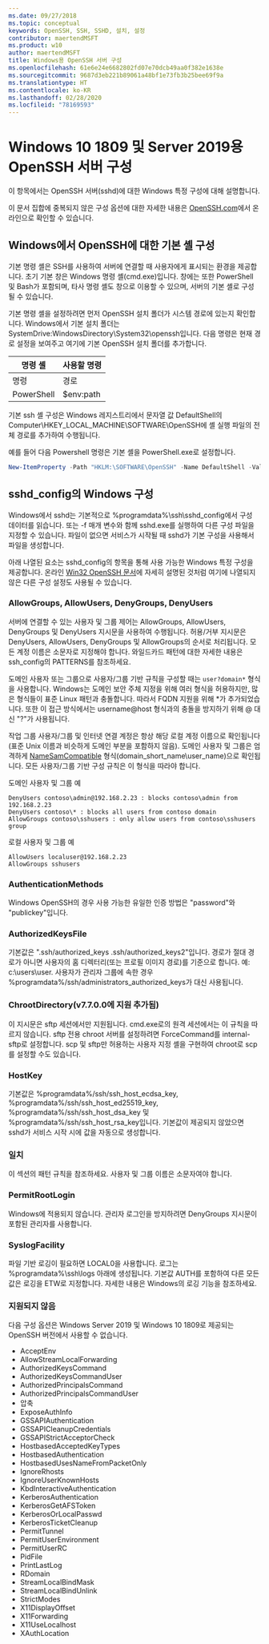 ```yaml
---
ms.date: 09/27/2018
ms.topic: conceptual
keywords: OpenSSH, SSH, SSHD, 설치, 설정
contributor: maertendMSFT
ms.product: w10
author: maertendMSFT
title: Windows용 OpenSSH 서버 구성
ms.openlocfilehash: 61e6e24e6682802fd07e70dcb49aa0f382e1638e
ms.sourcegitcommit: 9687d3eb221b89061a48bf1e73fb3b25bee69f9a
ms.translationtype: HT
ms.contentlocale: ko-KR
ms.lasthandoff: 02/28/2020
ms.locfileid: "78169593"
---
```

# <a name="openssh-server-configuration-for-windows-10-1809-and-server-2019"></a>Windows 10 1809 및 Server 2019용 OpenSSH 서버 구성

이 항목에서는 OpenSSH 서버(sshd)에 대한 Windows 특정 구성에 대해 설명합니다. 

이 문서 집합에 중복되지 않은 구성 옵션에 대한 자세한 내용은 [OpenSSH.com](https://www.openssh.com/manual.html)에서 온라인으로 확인할 수 있습니다. 

## <a name="configuring-the-default-shell-for-openssh-in-windows"></a>Windows에서 OpenSSH에 대한 기본 셸 구성

기본 명령 셸은 SSH를 사용하여 서버에 연결할 때 사용자에게 표시되는 환경을 제공합니다. 초기 기본 창은 Windows 명령 셸(cmd.exe)입니다. 창에는 또한 PowerShell 및 Bash가 포함되며, 타사 명령 셸도 창으로 이용할 수 있으며, 서버의 기본 셸로 구성될 수 있습니다.

기본 명령 셸을 설정하려면 먼저 OpenSSH 설치 폴더가 시스템 경로에 있는지 확인합니다. Windows에서 기본 설치 폴더는 SystemDrive:WindowsDirectory\System32\openssh입니다. 다음 명령은 현재 경로 설정을 보여주고 여기에 기본 OpenSSH 설치 폴더를 추가합니다. 

명령 셸 | 사용할 명령
------------- | -------------- 
명령 | 경로
PowerShell | $env:path

기본 ssh 셸 구성은 Windows 레지스트리에서 문자열 값 DefaultShell의 Computer\HKEY_LOCAL_MACHINE\SOFTWARE\OpenSSH에 셸 실행 파일의 전체 경로를 추가하여 수행됩니다. 

예를 들어 다음 Powershell 명령은 기본 셸을 PowerShell.exe로 설정합니다.

```powershell
New-ItemProperty -Path "HKLM:\SOFTWARE\OpenSSH" -Name DefaultShell -Value "C:\Windows\System32\WindowsPowerShell\v1.0\powershell.exe" -PropertyType String -Force
```

## <a name="windows-configurations-in-sshd_config"></a>sshd_config의 Windows 구성 

Windows에서 sshd는 기본적으로 %programdata%\ssh\sshd_config에서 구성 데이터를 읽습니다. 또는 -f 매개 변수와 함께 sshd.exe를 실행하여 다른 구성 파일을 지정할 수 있습니다.
파일이 없으면 서비스가 시작될 때 sshd가 기본 구성을 사용해서 파일을 생성합니다.

아래 나열된 요소는 sshd_config의 항목을 통해 사용 가능한 Windows 특정 구성을 제공합니다. 온라인 [Win32 OpenSSH 문서](https://github.com/powershell/win32-openssh/wiki)에 자세히 설명된 것처럼 여기에 나열되지 않은 다른 구성 설정도 사용될 수 있습니다. 


### <a name="allowgroups-allowusers-denygroups-denyusers"></a>AllowGroups, AllowUsers, DenyGroups, DenyUsers 

서버에 연결할 수 있는 사용자 및 그룹 제어는 AllowGroups, AllowUsers, DenyGroups 및 DenyUsers 지시문을 사용하여 수행됩니다. 허용/거부 지시문은 DenyUsers, AllowUsers, DenyGroups 및 AllowGroups의 순서로 처리됩니다. 모든 계정 이름은 소문자로 지정해야 합니다. 와일드카드 패턴에 대한 자세한 내용은 ssh_config의 PATTERNS를 참조하세요.

도메인 사용자 또는 그룹으로 사용자/그룹 기반 규칙을 구성할 때는 ``` user?domain* ``` 형식을 사용합니다.
Windows는 도메인 보안 주체 지정을 위해 여러 형식을 허용하지만, 많은 형식들이 표준 Linux 패턴과 충돌합니다. 따라서 FQDN 지원을 위해 *가 추가되었습니다. 또한 이 접근 방식에서는 username@host 형식과의 충돌을 방지하기 위해 @ 대신 "?"가 사용됩니다. 

작업 그룹 사용자/그룹 및 인터넷 연결 계정은 항상 해당 로컬 계정 이름으로 확인됩니다(표준 Unix 이름과 비슷하게 도메인 부분을 포함하지 않음). 도메인 사용자 및 그룹은 엄격하게 [NameSamCompatible](https://docs.microsoft.com/windows/desktop/api/secext/ne-secext-extended_name_format) 형식(domain_short_name\user_name)으로 확인됩니다. 모든 사용자/그룹 기반 구성 규칙은 이 형식을 따라야 합니다.

도메인 사용자 및 그룹 예 

```
DenyUsers contoso\admin@192.168.2.23 : blocks contoso\admin from 192.168.2.23
DenyUsers contoso\* : blocks all users from contoso domain
AllowGroups contoso\sshusers : only allow users from contoso\sshusers group
```

로컬 사용자 및 그룹 예 

```
AllowUsers localuser@192.168.2.23
AllowGroups sshusers
```

### <a name="authenticationmethods"></a>AuthenticationMethods 

Windows OpenSSH의 경우 사용 가능한 유일한 인증 방법은 "password"와 "publickey"입니다.

### <a name="authorizedkeysfile"></a>AuthorizedKeysFile 

기본값은 ".ssh/authorized_keys .ssh/authorized_keys2"입니다. 경로가 절대 경로가 아니면 사용자의 홈 디렉터리(또는 프로필 이미지 경로)를 기준으로 합니다. 예: c:\users\user. 사용자가 관리자 그룹에 속한 경우 %programdata%/ssh/administrators_authorized_keys가 대신 사용됩니다.

### <a name="chrootdirectory-support-added-in-v7700"></a>ChrootDirectory(v7.7.0.0에 지원 추가됨)

이 지시문은 sftp 세션에서만 지원됩니다. cmd.exe로의 원격 세션에서는 이 규칙을 따르지 않습니다. sftp 전용 chroot 서버를 설정하려면 ForceCommand를 internal-sftp로 설정합니다. scp 및 sftp만 허용하는 사용자 지정 셸을 구현하여 chroot로 scp를 설정할 수도 있습니다.

### <a name="hostkey"></a>HostKey

기본값은 %programdata%/ssh/ssh_host_ecdsa_key, %programdata%/ssh/ssh_host_ed25519_key, %programdata%/ssh/ssh_host_dsa_key 및 %programdata%/ssh/ssh_host_rsa_key입니다. 기본값이 제공되지 않았으면 sshd가 서비스 시작 시에 값을 자동으로 생성합니다.

### <a name="match"></a>일치

이 섹션의 패턴 규칙을 참조하세요. 사용자 및 그룹 이름은 소문자여야 합니다.

### <a name="permitrootlogin"></a>PermitRootLogin

Windows에 적용되지 않습니다. 관리자 로그인을 방지하려면 DenyGroups 지시문이 포함된 관리자를 사용합니다.

### <a name="syslogfacility"></a>SyslogFacility

파일 기반 로깅이 필요하면 LOCAL0을 사용합니다. 로그는 %programdata%\ssh\logs 아래에 생성됩니다.
기본값 AUTH를 포함하여 다른 모든 값은 로깅을 ETW로 지정합니다. 자세한 내용은 Windows의 로깅 기능을 참조하세요.

### <a name="not-supported"></a>지원되지 않음 

다음 구성 옵션은 Windows Server 2019 및 Windows 10 1809로 제공되는 OpenSSH 버전에서 사용할 수 없습니다.

* AcceptEnv
* AllowStreamLocalForwarding
* AuthorizedKeysCommand
* AuthorizedKeysCommandUser
* AuthorizedPrincipalsCommand
* AuthorizedPrincipalsCommandUser
* 압축
* ExposeAuthInfo
* GSSAPIAuthentication
* GSSAPICleanupCredentials
* GSSAPIStrictAcceptorCheck
* HostbasedAcceptedKeyTypes
* HostbasedAuthentication
* HostbasedUsesNameFromPacketOnly
* IgnoreRhosts
* IgnoreUserKnownHosts
* KbdInteractiveAuthentication
* KerberosAuthentication
* KerberosGetAFSToken
* KerberosOrLocalPasswd
* KerberosTicketCleanup
* PermitTunnel
* PermitUserEnvironment
* PermitUserRC
* PidFile
* PrintLastLog
* RDomain
* StreamLocalBindMask
* StreamLocalBindUnlink
* StrictModes
* X11DisplayOffset
* X11Forwarding
* X11UseLocalhost
* XAuthLocation

